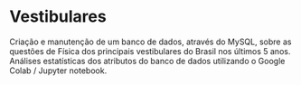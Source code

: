 # Vestibulares
Criação e manutenção de um banco de dados, através do MySQL, sobre as questões de Física dos principais vestibulares do Brasil nos últimos 5 anos. Análises estatísticas dos atributos do banco de dados utilizando o Google Colab  / Jupyter notebook.
